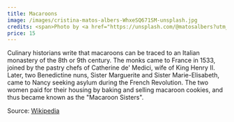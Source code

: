 ```yaml
---
title: Macaroons
image: /images/cristina-matos-albers-WhxeSQ671SM-unsplash.jpg
credits: <span>Photo by <a href="https://unsplash.com/@matosalbers?utm_source=unsplash&amp;utm_medium=referral&amp;utm_content=creditCopyText">Cristina Matos-Albers</a> on <a href="https://unsplash.com/@matosalbers?utm_source=unsplash&amp;utm_medium=referral&amp;utm_content=creditCopyText">Unsplash</a></span>
price: 15
---
```


Culinary historians write that macaroons can be traced to an Italian monastery of the 8th or 9th century. The monks came to France in 1533, joined by the pastry chefs of Catherine de' Medici, wife of King Henry II. Later, two Benedictine nuns, Sister Marguerite and Sister Marie-Elisabeth, came to Nancy seeking asylum during the French Revolution. The two women paid for their housing by baking and selling macaroon cookies, and thus became known as the "Macaroon Sisters".

Source: [Wikipedia](https://en.wikipedia.org/wiki/Macaroon#Origins)

